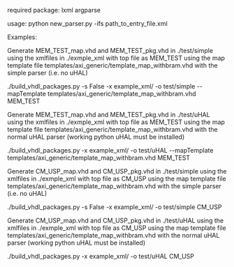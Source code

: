 required package:
lxml
argparse

usage:
python new_parser.py -ifs path_to_entry_file.xml


Examples:

Generate MEM_TEST_map.vhd and MEM_TEST_pkg.vhd in ./test/simple 
  using the xmlfiles in ./exmple_xml with top file as MEM_TEST
  using the map template file templates/axi_generic/template_map_withbram.vhd
  with the simple parser (i.e. no uHAL)
  
./build_vhdl_packages.py -s False -x example_xml/ -o test/simple --mapTemplate templates/axi_generic/template_map_withbram.vhd MEM_TEST

Generate MEM_TEST_map.vhd and MEM_TEST_pkg.vhd in ./test/uHAL
  using the xmlfiles in ./exmple_xml with top file as MEM_TEST
  using the map template file templates/axi_generic/template_map_withbram.vhd
  with the normal uHAL parser (working python uHAL must be installed)
  
./build_vhdl_packages.py -x example_xml/ -o test/uHAL --mapTemplate templates/axi_generic/template_map_withbram.vhd MEM_TEST



Generate CM_USP_map.vhd and CM_USP_pkg.vhd in ./test/simple 
  using the xmlfiles in ./exmple_xml with top file as CM_USP
  using the map template file templates/axi_generic/template_map_withbram.vhd
  with the simple parser (i.e. no uHAL)
  
./build_vhdl_packages.py -s False -x example_xml/ -o test/simple  CM_USP

Generate CM_USP_map.vhd and CM_USP_pkg.vhd in ./test/uHAL
  using the xmlfiles in ./exmple_xml with top file as CM_USP
  using the map template file templates/axi_generic/template_map_withbram.vhd
  with the normal uHAL parser (working python uHAL must be installed)
  
./build_vhdl_packages.py -x example_xml/ -o test/uHAL CM_USP

